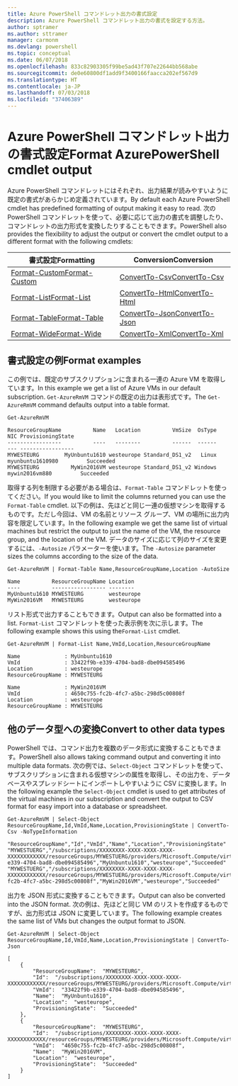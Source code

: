 ```yaml
---
title: Azure PowerShell コマンドレット出力の書式設定
description: Azure PowerShell コマンドレット出力の書式を設定する方法。
author: sptramer
ms.author: sttramer
manager: carmonm
ms.devlang: powershell
ms.topic: conceptual
ms.date: 06/07/2018
ms.openlocfilehash: 833c82903305f99be5ad43f707e22644bb568abe
ms.sourcegitcommit: de0e60800df1add9f3400166faacca202ef567d9
ms.translationtype: HT
ms.contentlocale: ja-JP
ms.lasthandoff: 07/03/2018
ms.locfileid: "37406389"
---
```

# <a name="format-azurepowershell-cmdlet-output"></a><span data-ttu-id="13c0d-103">Azure PowerShell コマンドレット出力の書式設定</span><span class="sxs-lookup"><span data-stu-id="13c0d-103">Format AzurePowerShell cmdlet output</span></span>

<span data-ttu-id="13c0d-104">Azure PowerShell コマンドレットにはそれぞれ、出力結果が読みやすいように既定の書式があらかじめ定義されています。</span><span class="sxs-lookup"><span data-stu-id="13c0d-104">By default each Azure PowerShell cmdlet has predefined formatting of output making it easy to read.</span></span>  <span data-ttu-id="13c0d-105">次の PowerShell コマンドレットを使って、必要に応じて出力の書式を調整したり、コマンドレットの出力形式を変換したりすることもできます。</span><span class="sxs-lookup"><span data-stu-id="13c0d-105">PowerShell also provides the flexibility to adjust the output or convert the cmdlet output to a different format with the following cmdlets:</span></span>

| <span data-ttu-id="13c0d-106">書式設定</span><span class="sxs-lookup"><span data-stu-id="13c0d-106">Formatting</span></span>      | <span data-ttu-id="13c0d-107">Conversion</span><span class="sxs-lookup"><span data-stu-id="13c0d-107">Conversion</span></span>       |
|-----------------|------------------|
| [<span data-ttu-id="13c0d-108">Format-Custom</span><span class="sxs-lookup"><span data-stu-id="13c0d-108">Format-Custom</span></span>](/powershell/module/microsoft.powershell.utility/format-custom) | [<span data-ttu-id="13c0d-109">ConvertTo-Csv</span><span class="sxs-lookup"><span data-stu-id="13c0d-109">ConvertTo-Csv</span></span>](/powershell/module/microsoft.powershell.utility/convertto-csv)  |
| [<span data-ttu-id="13c0d-110">Format-List</span><span class="sxs-lookup"><span data-stu-id="13c0d-110">Format-List</span></span>](/powershell/module/microsoft.powershell.utility/format-list)   | [<span data-ttu-id="13c0d-111">ConvertTo-Html</span><span class="sxs-lookup"><span data-stu-id="13c0d-111">ConvertTo-Html</span></span>](/powershell/module/microsoft.powershell.utility/convertto-html) |
| [<span data-ttu-id="13c0d-112">Format-Table</span><span class="sxs-lookup"><span data-stu-id="13c0d-112">Format-Table</span></span>](/powershell/module/microsoft.powershell.utility/format-table)  | [<span data-ttu-id="13c0d-113">ConvertTo-Json</span><span class="sxs-lookup"><span data-stu-id="13c0d-113">ConvertTo-Json</span></span>](/powershell/module/microsoft.powershell.utility/convertto-json) |
| [<span data-ttu-id="13c0d-114">Format-Wide</span><span class="sxs-lookup"><span data-stu-id="13c0d-114">Format-Wide</span></span>](/powershell/module/microsoft.powershell.utility/format-wide)   | [<span data-ttu-id="13c0d-115">ConvertTo-Xml</span><span class="sxs-lookup"><span data-stu-id="13c0d-115">ConvertTo-Xml</span></span>](/powershell/module/microsoft.powershell.utility/convertto-xml)  |

## <a name="format-examples"></a><span data-ttu-id="13c0d-116">書式設定の例</span><span class="sxs-lookup"><span data-stu-id="13c0d-116">Format examples</span></span>

<span data-ttu-id="13c0d-117">この例では、既定のサブスクリプションに含まれる一連の Azure VM を取得しています。</span><span class="sxs-lookup"><span data-stu-id="13c0d-117">In this example we get a list of Azure VMs in our default subscription.</span></span>  <span data-ttu-id="13c0d-118">`Get-AzureRmVM` コマンドの既定の出力は表形式です。</span><span class="sxs-lookup"><span data-stu-id="13c0d-118">The `Get-AzureRmVM` command defaults output into a table format.</span></span>

```azurepowershell-interactive
Get-AzureRmVM
```

```output
ResourceGroupName          Name   Location          VmSize  OsType              NIC ProvisioningState
-----------------          ----   --------          ------  ------              --- -----------------
MYWESTEURG        MyUnbuntu1610 westeurope Standard_DS1_v2   Linux myunbuntu1610980         Succeeded
MYWESTEURG          MyWin2016VM westeurope Standard_DS1_v2 Windows   mywin2016vm880         Succeeded
```

<span data-ttu-id="13c0d-119">取得する列を制限する必要がある場合は、`Format-Table` コマンドレットを使ってください。</span><span class="sxs-lookup"><span data-stu-id="13c0d-119">If you would like to limit the columns returned you can use the `Format-Table` cmdlet.</span></span> <span data-ttu-id="13c0d-120">以下の例は、先ほどと同じ一連の仮想マシンを取得するものです。ただし今回は、VM の名前とリソース グループ、VM の場所に出力内容を限定しています。</span><span class="sxs-lookup"><span data-stu-id="13c0d-120">In the following example we get the same list of virtual machines but restrict the output to just the name of the VM, the resource group, and the location of the VM.</span></span>  <span data-ttu-id="13c0d-121">データのサイズに応じて列のサイズを変更するには、`-Autosize` パラメーターを使います。</span><span class="sxs-lookup"><span data-stu-id="13c0d-121">The `-Autosize` parameter sizes the columns according to the size of the data.</span></span>

```azurepowershell-interactive
Get-AzureRmVM | Format-Table Name,ResourceGroupName,Location -AutoSize
```

```output
Name          ResourceGroupName Location
----          ----------------- --------
MyUnbuntu1610 MYWESTEURG        westeurope
MyWin2016VM   MYWESTEURG        westeurope
```

<span data-ttu-id="13c0d-122">リスト形式で出力することもできます。</span><span class="sxs-lookup"><span data-stu-id="13c0d-122">Output can also be formatted into a list.</span></span> <span data-ttu-id="13c0d-123">`Format-List` コマンドレットを使った表示例を次に示します。</span><span class="sxs-lookup"><span data-stu-id="13c0d-123">The following example shows this using the`Format-List` cmdlet.</span></span>

```azurepowershell-interactive
Get-AzureRmVM | Format-List Name,VmId,Location,ResourceGroupName
```

```output
Name              : MyUnbuntu1610
VmId              : 33422f9b-e339-4704-bad8-dbe094585496
Location          : westeurope
ResourceGroupName : MYWESTEURG

Name              : MyWin2016VM
VmId              : 4650c755-fc2b-4fc7-a5bc-298d5c00808f
Location          : westeurope
ResourceGroupName : MYWESTEURG
```

## <a name="convert-to-other-data-types"></a><span data-ttu-id="13c0d-124">他のデータ型への変換</span><span class="sxs-lookup"><span data-stu-id="13c0d-124">Convert to other data types</span></span>

<span data-ttu-id="13c0d-125">PowerShell では、コマンド出力を複数のデータ形式に変換することもできます。</span><span class="sxs-lookup"><span data-stu-id="13c0d-125">PowerShell also allows taking command output and converting it into multiple data formats.</span></span> <span data-ttu-id="13c0d-126">次の例では、`Select-Object` コマンドレットを使って、サブスクリプションに含まれる仮想マシンの属性を取得し、その出力を、データベースやスプレッドシートにインポートしやすいように CSV に変換します。</span><span class="sxs-lookup"><span data-stu-id="13c0d-126">In the following example the `Select-Object` cmdlet is used to get attributes of the virtual machines in our subscription and convert the output to CSV format for easy import into a database or spreadsheet.</span></span>

```azurepowershell-interactive
Get-AzureRmVM | Select-Object ResourceGroupName,Id,VmId,Name,Location,ProvisioningState | ConvertTo-Csv -NoTypeInformation
```

```output
"ResourceGroupName","Id","VmId","Name","Location","ProvisioningState"
"MYWESTUERG","/subscriptions/XXXXXXXX-XXXX-XXXX-XXXX-XXXXXXXXXXXX/resourceGroups/MYWESTUERG/providers/Microsoft.Compute/virtualMachines/MyUnbuntu1610","33422f9b-e339-4704-bad8-dbe094585496","MyUnbuntu1610","westeurope","Succeeded"
"MYWESTUERG","/subscriptions/XXXXXXXX-XXXX-XXXX-XXXX-XXXXXXXXXXXX/resourceGroups/MYWESTUERG/providers/Microsoft.Compute/virtualMachines/MyWin2016VM","4650c755-fc2b-4fc7-a5bc-298d5c00808f","MyWin2016VM","westeurope","Succeeded"
```

<span data-ttu-id="13c0d-127">出力を JSON 形式に変換することもできます。</span><span class="sxs-lookup"><span data-stu-id="13c0d-127">Output can also be converted into the JSON format.</span></span>  <span data-ttu-id="13c0d-128">次の例は、先ほどと同じ VM のリストを作成するものですが、出力形式は JSON に変更しています。</span><span class="sxs-lookup"><span data-stu-id="13c0d-128">The following example creates the same list of VMs but changes the output format to JSON.</span></span>

```azurepowershell-interactive
Get-AzureRmVM | Select-Object ResourceGroupName,Id,VmId,Name,Location,ProvisioningState | ConvertTo-Json
```

```output
[
    {
        "ResourceGroupName":  "MYWESTEURG",
        "Id":  "/subscriptions/XXXXXXXX-XXXX-XXXX-XXXX-XXXXXXXXXXXX/resourceGroups/MYWESTEURG/providers/Microsoft.Compute/virtualMachines/MyUnbuntu1610",
        "VmId":  "33422f9b-e339-4704-bad8-dbe094585496",
        "Name":  "MyUnbuntu1610",
        "Location":  "westeurope",
        "ProvisioningState":  "Succeeded"
    },
    {
        "ResourceGroupName":  "MYWESTEURG",
        "Id":  "/subscriptions/XXXXXXXX-XXXX-XXXX-XXXX-XXXXXXXXXXXX/resourceGroups/MYWESTEURG/providers/Microsoft.Compute/virtualMachines/MyWin2016VM",
        "VmId":  "4650c755-fc2b-4fc7-a5bc-298d5c00808f",
        "Name":  "MyWin2016VM",
        "Location":  "westeurope",
        "ProvisioningState":  "Succeeded"
    }
]
```
